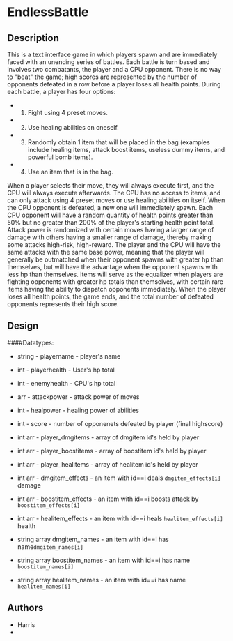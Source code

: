 # EndlessBattle

## Description
This is a text interface game in which players spawn and are immediately faced with an unending series of battles. Each battle is turn based and involves two combatants, the player and a CPU opponent. There is no way to "beat" the game; high scores are represented by the number of opponents defeated in a row before a player loses all health points. During each battle, a player has four options:
  * 1) Fight using 4 preset moves.
  * 2) Use healing abilities on oneself.
  * 3) Randomly obtain 1 item that will be placed in the bag (examples include healing items, attack boost items, useless dummy items, and powerful bomb items). 
  * 4) Use an item that is in the bag.

When a player selects their move, they will always execute first, and the CPU will always execute afterwards. The CPU has no access to items, and can only attack using 4 preset moves or use healing abilities on itself. When the CPU opponent is defeated, a new one will immediately spawn. Each CPU opponent will have a random quantity of health points greater than 50% but no greater than 200% of the player's starting health point total. Attack power is randomized with certain moves having a larger range of damage with others having a smaller range of damage, thereby making some attacks high-risk, high-reward. The player and the CPU will have the same attacks with the same base power, meaning that the player will generally be outmatched when their opponent spawns with greater hp than themselves, but will have the advantage when the opponent spawns with less hp than themselves. Items will serve as the equalizer when players are fighting opponents with greater hp totals than themselves, with certain rare items having the ability to dispatch opponents immediately. When the player loses all health points, the game ends, and the total number of defeated opponents represents their high score.   

## Design
####Datatypes:
* string - playername - player's name
* int - playerhealth - User's hp total
* int - enemyhealth - CPU's hp total
* arr - attackpower - attack power of moves
* int - healpower - healing power of abilities
* int - score - number of opponenets defeated by player (final highscore)

* int arr - player_dmgitems - array of dmgitem id's held by player
* int arr - player_boostitems - array of boostitem id's held by player
* int arr - player_healitems - array of healitem id's held by player

* int arr - dmgitem_effects - an item with id==i deals `dmgitem_effects[i]` damage
* int arr - boostitem_effects - an item with id==i boosts attack by `boostitem_effects[i]`
* int arr - healitem_effects - an item with id==i heals `healitem_effects[i]` health

* string array dmgitem_names - an item with id==i has name`dmgitem_names[i]`
* string array boostitem_names - an item with id==i has name `boostitem_names[i]`
* string array healitem_names - an item with id==i has name `healitem_names[i]`


## Authors
 - Harris
 - 

